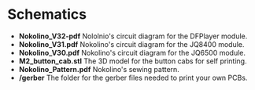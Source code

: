 # Schematics

* **Nokolino_V32-pdf** Nololnio's circuit diagram for the DFPlayer module.
* **Nokolino_V31.pdf** Nokolino's circuit diagram for the JQ8400 module.  
* **Nokolino_V30.pdf** Nokolino's circuit diagram for the JQ6500 module.  
* **M2_button_cab.stl** The 3D model for the button cabs for self printing.  
* **Nokolino_Pattern.pdf** Nokolino's sewing pattern.  
* **/gerber**  The folder for the gerber files needed to print your own PCBs.  

